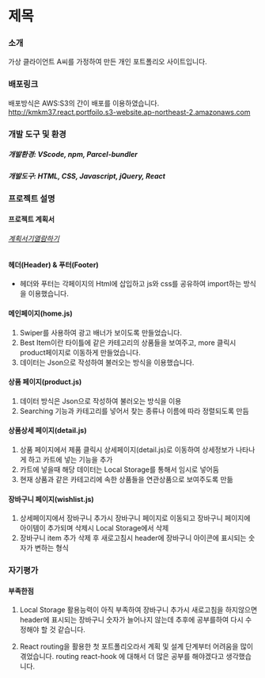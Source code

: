 # 제목

### 소개

가상 클라이언트 A씨를 가정하여 만든 개인 포트폴리오 사이트입니다.

### 배포링크

배포방식은 AWS:S3의 간이 배포를 이용하였습니다.
<a href="http://kmkm37.react.portfoilo.s3-website.ap-northeast-2.amazonaws.com">http://kmkm37.react.portfoilo.s3-website.ap-northeast-2.amazonaws.com</a>

### 개발 도구 및 환경

##### 개발환경: VScode, npm, Parcel-bundler

##### 개발도구: HTML, CSS, Javascript, jQuery, React

### 프로젝트 설명

#### 프로젝트 계획서

###### <a href="https://docs.google.com/presentation/d/1LvZG-ROM_5xTlMcl6djDzlEIHBktXo29VPg8zwLaHXY/edit?usp=sharing">계획서기열람하기</a>

#### 헤더(Header) & 푸터(Footer)

- 헤더와 푸터는 각페이지의 Html에 삽입하고 js와 css를 공유하여 import하는 방식을 이용했습니다.

#### 메인페이지(home.js)

1. Swiper를 사용하여 광고 배너가 보이도록 만들었습니다.
2. Best Item이란 타이틀에 같은 카테고리의 상품들을 보여주고, more 클릭시 product페이지로 이동하게 만들었습니다.
3. 데이터는 Json으로 작성하여 불러오는 방식을 이용했습니다.

#### 상품 페이지(product.js)

1. 데이터 방식은 Json으로 작성하여 불러오는 방식을 이용
2. Searching 기능과 카테고리를 넣어서 찾는 종류나 이름에 따라 정렬되도록 만듬

#### 상품상세 페이지(detail.js)

1. 상품 페이지에서 제품 클릭시 상세페이지(detail.js)로 이동하여 상세정보가 나타나게 하고 카트에 넣는 기능을 추가
2. 카트에 넣을때 해당 데이터는 Local Storage를 통해서 임시로 넣어둠
3. 현재 상품과 같은 카테고리에 속한 상품들을 연관상품으로 보여주도록 만듦

#### 장바구니 페이지(wishlist.js)

1. 상세페이지에서 장바구니 추가시 장바구니 페이지로 이동되고 장바구니 페이지에 아이템이 추가되며 삭제시 Local Storage에서 삭제
2. 장바구니 item 추가 삭제 후 새로고침시 header에 장바구니 아이콘에 표시되는 숫자가 변하는 형식

### 자기평가

#### 부족한점

1. Local Storage 활용능력이 아직 부족하여 장바구니 추가시 새로고침을 하지않으면 header에 표시되는 장바구니 숫자가 늘어나지 않는데 추후에 공부를하여 다시 수정해야 할 것 같습니다.
   
2. React routing을 활용한 첫 포트폴리오라서 계획 및 설계 단계부터 어려움을 많이 겪었습니다.
   routing react-hook 에 대해서 더 많은 공부를 해야겠다고 생각했습니다.
